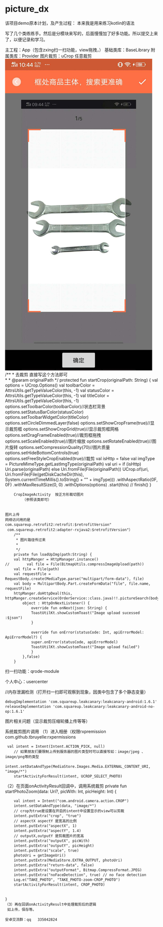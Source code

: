 # picture_dx

该项目demo原本计划，及产生过程：
本来我是用来练习kotlin的语法

写了几个类练练手。然后是分模块来写的，后面慢慢加了好多功能。所以提交上来了，以便记录和学习。

主工程：App（包含zxing扫一扫功能，view拖拽，）
基础类库：BaseLibrary
附属类库：Provider
图片裁剪：uCrop   任意裁剪
 ![image](https://github.com/1136346879/picture_dx/blob/master/image_flod/suibiancrop.jpg)
			 /**
     * 去裁剪  直接写这个方法即可  
     *
     * @param originalPath
     */
    protected fun startCrop(originalPath: String) {
        val options = UCrop.Options()
        val toolbarColor = AttrsUtils.getTypeValueColor(this, -1)
        val statusColor = AttrsUtils.getTypeValueColor(this, -1)
        val titleColor = AttrsUtils.getTypeValueColor(this, -1)
        options.setToolbarColor(toolbarColor)//状态栏背景
        options.setStatusBarColor(statusColor)
        options.setToolbarWidgetColor(titleColor)
        options.setCircleDimmedLayer(false)
        options.setShowCropFrame(true)//显示裁剪框
        options.setShowCropGrid(true)//显示裁剪框网格
        options.setDragFrameEnabled(true)//裁剪框拖拽
        options.setScaleEnabled(true)//图片缩放
        options.setRotateEnabled(true)//图片旋转
        options.setCompressionQuality(70)//图片质量
        options.setHideBottomControls(true)
        options.setFreeStyleCropEnabled(true)//裁剪
        val isHttp = false
        val imgType = PictureMimeType.getLastImgType(originalPath)
        val uri = if (isHttp) Uri.parse(originalPath) else Uri.fromFile(File(originalPath))
        UCrop.of(uri, Uri.fromFile(File(getDiskCacheDir(this), System.currentTimeMillis().toString() + "" + imgType)))
                .withAspectRatio(0F, 0F)
                .withMaxResultSize(0, 0)
                .withOptions(options)
                .start(this)
//        finish()
    }

		
		CropImageActivity  按正方形裁切图片
			（参照该类即可）
		
		
	图片上传
	网络访问用的是
	com.squareup.retrofit2:retrofit:$retrofitVersion"
	 com.squareup.retrofit2:adapter-rxjava2:$retrofitVersion"）
	    /**
	     * 图片路径传过来
	     *
	     */
	    private fun loadUpImg(path:String) {
		val httpManger = HttpManager.instance()
	//        val file = File(BitmapUtils.compressImageUpload(path))
		val file = File(path)
		val requestFile = RequestBody.create(MediaType.parse("multipart/form-data"), file)
		val body = MultipartBody.Part.createFormData("file", file.name, requestFile)
		httpManger.doHttpDeal(this, httpManger.createService(OrderService::class.java)!!.pictureSearch(body),
			object : HttpOnNextListener() {
			    override fun onNext(json: String) {
				ToastUtilKt.showCustomToast("Image upload sucessed :$json")
			    }

			    override fun onError(statusCode: Int, apiErrorModel: ApiErrorModel?) {
				super.onError(statusCode, apiErrorModel)
				ToastUtilKt.showCustomToast("Image upload failed")
			    }
			},false)
	    }	
	    
扫一扫功能：qrode-module

个人中心：usercenter





//内存泄漏检测（打开扫一扫即可观察到现象，因类中包含了多个静态变量）

    debugImplementation 'com.squareup.leakcanary:leakcanary-android:1.6.1'
    releaseImplementation 'com.squareup.leakcanary:leakcanary-android-no-op:1.6.1'






图片相关问题（显示裁剪压缩轮播上传等等）

系统裁剪图片调用
（1）进入相册（权限rxpremission
com.github.tbruyelle:rxpermissions
   
  	 val intent = Intent(Intent.ACTION_PICK, null)
        // 如果朋友们要限制上传到服务器的图片类型时可以直接写如：image/jpeg 、 image/png等的类型
        intent.setDataAndType(MediaStore.Images.Media.EXTERNAL_CONTENT_URI, "image/*")
        startActivityForResult(intent, UCROP_SELECT_PHOTO)

（2）在页面onActivityResult回调中，调用系统裁剪
  private fun startPhotoZoom(data: Uri?, picWith: Int, picHeight: Int) {

        val intent = Intent("com.android.camera.action.CROP")
        intent.setDataAndType(data, "image/*")
        // crop为true是设置在开启的intent中设置显示的view可以剪裁
        intent.putExtra("crop", "true")
        // aspectX aspectY 是宽高的比例
        intent.putExtra("aspectX", 1)
        intent.putExtra("aspectY", 1.4)
        // outputX,outputY 是剪裁图片的宽高
        intent.putExtra("outputX", picWith)
        intent.putExtra("outputY", picHeight)
        intent.putExtra("scale", true)
        photoUri = getImageUri()
        intent.putExtra(MediaStore.EXTRA_OUTPUT, photoUri)
        intent.putExtra("return-data", false)
        intent.putExtra("outputFormat", Bitmap.CompressFormat.JPEG)
        intent.putExtra("noFaceDetection", true) // no face detection
        Log.e("TAKE_PHOTO", "TAKE_PHOTO-zoom-CROP_PHOTO")
        startActivityForResult(intent, CROP_PHOTO)


    }
    （3）再在回调onActivityResult中处理裁剪后的逻辑
   	 如上传，保存等。

	安卓交流群：qq   335042824
